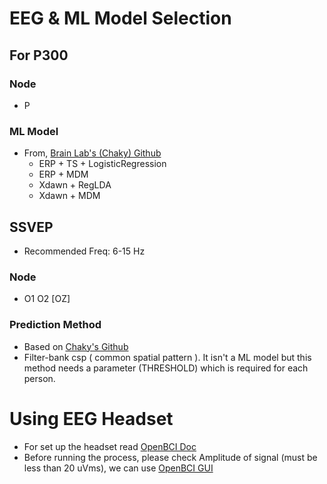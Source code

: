 # EEG & ML Model Selection

## For P300

### Node
- P

### ML Model
- From, [Brain Lab's (Chaky) Github](https://github.com/chanapapan/BCI/blob/master/Thai-P300-Speller/3-analysis/train_model.ipynb)
    - ERP + TS + LogisticRegression
    - ERP + MDM
    - Xdawn + RegLDA
    - Xdawn + MDM

## SSVEP

- Recommended Freq: 6-15 Hz

### Node
- O1 O2 [OZ]

### Prediction Method
- Based on [Chaky's Github](https://github.com/chaklam-silpasuwanchai/BCI/tree/master/SSVEP/utils)
- Filter-bank csp ( common spatial pattern ). It isn't a ML model but this method needs a parameter (THRESHOLD) which is required for each person.

# Using EEG Headset
- For set up the headset read [OpenBCI Doc](https://docs.openbci.com/AddOns/Headwear/MarkIV/)
- Before running the process, please check Amplitude of signal (must be less than 20 uVms), we can use [OpenBCI GUI](https://openbci.com/downloads)

